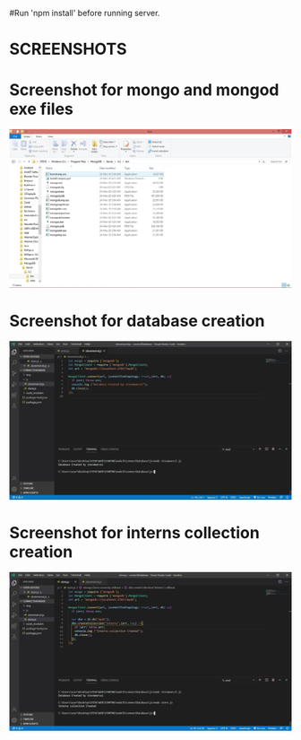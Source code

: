 #Run 'npm install' before running server.

# SCREENSHOTS

# Screenshot for mongo and mongod exe files
![mongo and mongod exe files](/img/mongoexe_and_mongodexe_files.jpg)

# Screenshot for database creation
![mongo and mongod exe files](/img/database_created_by_stevemarcel.jpg)

# Screenshot for interns collection creation
![mongo and mongod exe files](/img/interns_collection_created.jpg)

